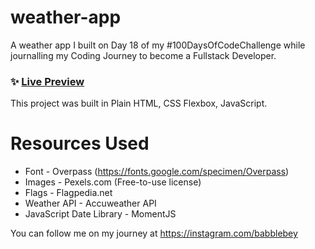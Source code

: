 # weather-app

A weather app I built on Day 18 of my #100DaysOfCodeChallenge while journalling my Coding Journey to become a Fullstack Developer.

### ✨ [Live Preview](https://weather-app-babblebey.netlify.app/)

This project was built in Plain HTML, CSS Flexbox, JavaScript.

# Resources Used
- Font - Overpass (https://fonts.google.com/specimen/Overpass)
- Images - Pexels.com (Free-to-use license)
- Flags - Flagpedia.net
- Weather API -  Accuweather API
- JavaScript Date Library - MomentJS

You can follow me on my journey at https://instagram.com/babblebey
